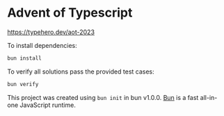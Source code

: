 # Advent of Typescript
https://typehero.dev/aot-2023

To install dependencies:

```bash
bun install
```

To verify all solutions pass the provided test cases:

```bash
bun verify
```

This project was created using `bun init` in bun v1.0.0. [Bun](https://bun.sh) is a fast all-in-one JavaScript runtime.
